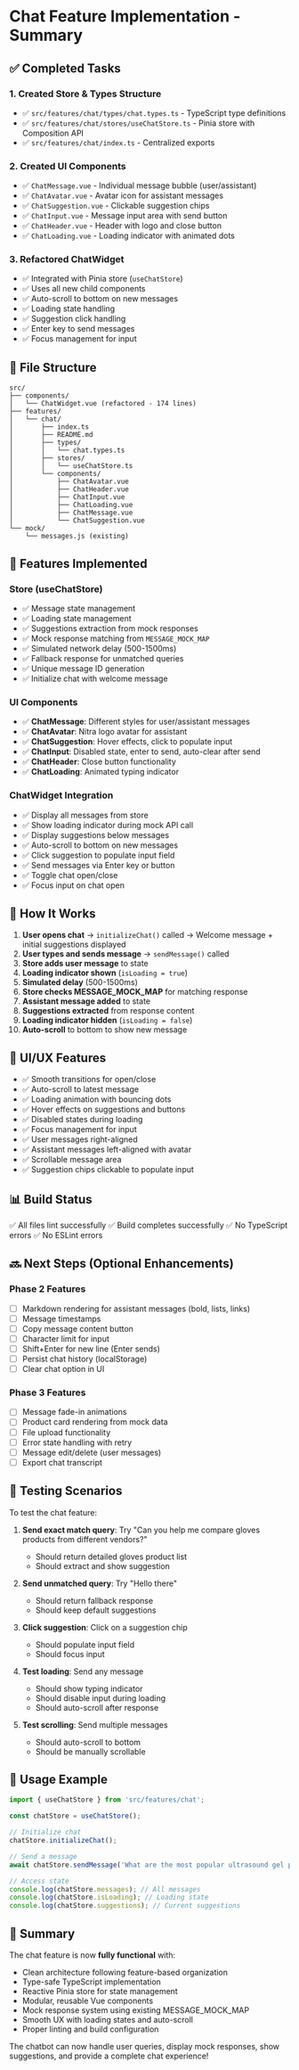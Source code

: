 # Chat Feature Implementation - Summary

## ✅ Completed Tasks

### 1. Created Store & Types Structure

- ✅ `src/features/chat/types/chat.types.ts` - TypeScript type definitions
- ✅ `src/features/chat/stores/useChatStore.ts` - Pinia store with Composition API
- ✅ `src/features/chat/index.ts` - Centralized exports

### 2. Created UI Components

- ✅ `ChatMessage.vue` - Individual message bubble (user/assistant)
- ✅ `ChatAvatar.vue` - Avatar icon for assistant messages
- ✅ `ChatSuggestion.vue` - Clickable suggestion chips
- ✅ `ChatInput.vue` - Message input area with send button
- ✅ `ChatHeader.vue` - Header with logo and close button
- ✅ `ChatLoading.vue` - Loading indicator with animated dots

### 3. Refactored ChatWidget

- ✅ Integrated with Pinia store (`useChatStore`)
- ✅ Uses all new child components
- ✅ Auto-scroll to bottom on new messages
- ✅ Loading state handling
- ✅ Suggestion click handling
- ✅ Enter key to send messages
- ✅ Focus management for input

## 📁 File Structure

```
src/
├── components/
│   └── ChatWidget.vue (refactored - 174 lines)
├── features/
│   └── chat/
│       ├── index.ts
│       ├── README.md
│       ├── types/
│       │   └── chat.types.ts
│       ├── stores/
│       │   └── useChatStore.ts
│       └── components/
│           ├── ChatAvatar.vue
│           ├── ChatHeader.vue
│           ├── ChatInput.vue
│           ├── ChatLoading.vue
│           ├── ChatMessage.vue
│           └── ChatSuggestion.vue
└── mock/
    └── messages.js (existing)
```

## 🎯 Features Implemented

### Store (useChatStore)

- ✅ Message state management
- ✅ Loading state management
- ✅ Suggestions extraction from mock responses
- ✅ Mock response matching from `MESSAGE_MOCK_MAP`
- ✅ Simulated network delay (500-1500ms)
- ✅ Fallback response for unmatched queries
- ✅ Unique message ID generation
- ✅ Initialize chat with welcome message

### UI Components

- ✅ **ChatMessage**: Different styles for user/assistant messages
- ✅ **ChatAvatar**: Nitra logo avatar for assistant
- ✅ **ChatSuggestion**: Hover effects, click to populate input
- ✅ **ChatInput**: Disabled state, enter to send, auto-clear after send
- ✅ **ChatHeader**: Close button functionality
- ✅ **ChatLoading**: Animated typing indicator

### ChatWidget Integration

- ✅ Display all messages from store
- ✅ Show loading indicator during mock API call
- ✅ Display suggestions below messages
- ✅ Auto-scroll to bottom on new messages
- ✅ Click suggestion to populate input field
- ✅ Send messages via Enter key or button
- ✅ Toggle chat open/close
- ✅ Focus input on chat open

## 🚀 How It Works

1. **User opens chat** → `initializeChat()` called → Welcome message + initial suggestions displayed
2. **User types and sends message** → `sendMessage()` called
3. **Store adds user message** to state
4. **Loading indicator shown** (`isLoading = true`)
5. **Simulated delay** (500-1500ms)
6. **Store checks MESSAGE_MOCK_MAP** for matching response
7. **Assistant message added** to state
8. **Suggestions extracted** from response content
9. **Loading indicator hidden** (`isLoading = false`)
10. **Auto-scroll** to bottom to show new message

## 🎨 UI/UX Features

- ✅ Smooth transitions for open/close
- ✅ Auto-scroll to latest message
- ✅ Loading animation with bouncing dots
- ✅ Hover effects on suggestions and buttons
- ✅ Disabled states during loading
- ✅ Focus management for input
- ✅ User messages right-aligned
- ✅ Assistant messages left-aligned with avatar
- ✅ Scrollable message area
- ✅ Suggestion chips clickable to populate input

## 📊 Build Status

✅ All files lint successfully
✅ Build completes successfully
✅ No TypeScript errors
✅ No ESLint errors

## 🔜 Next Steps (Optional Enhancements)

### Phase 2 Features

- [ ] Markdown rendering for assistant messages (bold, lists, links)
- [ ] Message timestamps
- [ ] Copy message content button
- [ ] Character limit for input
- [ ] Shift+Enter for new line (Enter sends)
- [ ] Persist chat history (localStorage)
- [ ] Clear chat option in UI

### Phase 3 Features

- [ ] Message fade-in animations
- [ ] Product card rendering from mock data
- [ ] File upload functionality
- [ ] Error state handling with retry
- [ ] Message edit/delete (user messages)
- [ ] Export chat transcript

## 🧪 Testing Scenarios

To test the chat feature:

1. **Send exact match query**: Try "Can you help me compare gloves products from different vendors?"
   - Should return detailed gloves product list
   - Should extract and show suggestion

2. **Send unmatched query**: Try "Hello there"
   - Should return fallback response
   - Should keep default suggestions

3. **Click suggestion**: Click on a suggestion chip
   - Should populate input field
   - Should focus input

4. **Test loading**: Send any message
   - Should show typing indicator
   - Should disable input during loading
   - Should auto-scroll after response

5. **Test scrolling**: Send multiple messages
   - Should auto-scroll to bottom
   - Should be manually scrollable

## 📝 Usage Example

```typescript
import { useChatStore } from 'src/features/chat';

const chatStore = useChatStore();

// Initialize chat
chatStore.initializeChat();

// Send a message
await chatStore.sendMessage('What are the most popular ultrasound gel products?');

// Access state
console.log(chatStore.messages); // All messages
console.log(chatStore.isLoading); // Loading state
console.log(chatStore.suggestions); // Current suggestions
```

## 🎉 Summary

The chat feature is now **fully functional** with:

- Clean architecture following feature-based organization
- Type-safe TypeScript implementation
- Reactive Pinia store for state management
- Modular, reusable Vue components
- Mock response system using existing MESSAGE_MOCK_MAP
- Smooth UX with loading states and auto-scroll
- Proper linting and build configuration

The chatbot can now handle user queries, display mock responses, show suggestions, and provide a complete chat experience!
